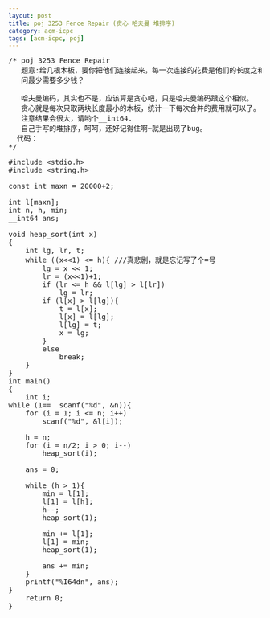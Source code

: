 ```yaml
---
layout: post
title: poj 3253 Fence Repair (贪心 哈夫曼 堆排序)
category: acm-icpc
tags: [acm-icpc, poj]
---
```


<pre>/* poj 3253 Fence Repair
   题意:给几根木板，要你把他们连接起来，每一次连接的花费是他们的长度之和。
   问最少需要多少钱？

   哈夫曼编码，其实也不是，应该算是贪心吧，只是哈夫曼编码跟这个相似。
   贪心就是每次只取两块长度最小的木板，统计一下每次合并的费用就可以了。
   注意结果会很大，请哟个__int64.
   自己手写的堆排序，呵呵，还好记得住啊~就是出现了bug。
  代码：
*/</pre>
<!--more-->
<pre>#include &lt;stdio.h&gt;
#include &lt;string.h&gt;

const int maxn = 20000+2;

int l[maxn];
int n, h, min;
__int64 ans;

void heap_sort(int x)
{
    int lg, lr, t;
    while ((x&lt;&lt;1) &lt;= h){ ///真悲剧，就是忘记写了个=号
        lg = x &lt;&lt; 1;
        lr = (x&lt;&lt;1)+1;
        if (lr &lt;= h &amp;&amp; l[lg] &gt; l[lr])
            lg = lr;
        if (l[x] &gt; l[lg]){
            t = l[x];
            l[x] = l[lg];
            l[lg] = t;
            x = lg;
        }
        else
            break;
    }
}
int main()
{
    int i;
while (1==  scanf("%d", &amp;n)){
    for (i = 1; i &lt;= n; i++)
        scanf("%d", &amp;l[i]);

    h = n;
    for (i = n/2; i &gt; 0; i--)
        heap_sort(i);

    ans = 0;

    while (h &gt; 1){
        min = l[1];
        l[1] = l[h];
        h--;
        heap_sort(1);

        min += l[1];
        l[1] = min;
        heap_sort(1);

        ans += min;
    }
    printf("%I64dn", ans);
}
    return 0;
}</pre>
